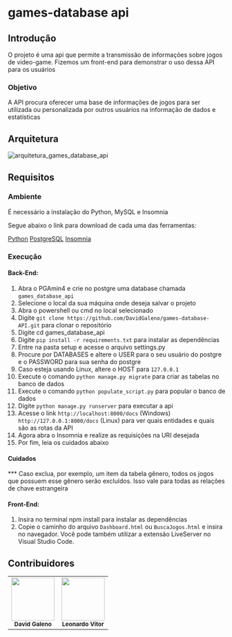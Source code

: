 # games-database api

## Introdução
O projeto é uma api que permite a transmissão de informações sobre jogos de video-game. Fizemos um front-end para demonstrar o uso dessa API para os usuários

### Objetivo

A API procura oferecer uma base de informações de jogos para ser utilizada ou personalizada por outros usuários na informação de dados e estatísticas

## Arquitetura
![arquitetura_games_database_api ](https://github.com/DavidGaleno/games-database-API/assets/92187957/9b68925d-a967-46e1-b2aa-e7a3ff913d01)

## Requisitos

### Ambiente

É necessário a instalação do Python, MySQL e Insomnia <br />

Segue abaixo o link para download de cada uma das ferramentas:

[Python](https://www.python.org/downloads/)
[PostgreSQL](https://www.postgresql.org/download/)
[Insomnia](https://insomnia.rest/download)

### Execução

#### Back-End:
1. Abra o PGAmin4 e crie no postgre uma database chamada ```games_database_api```
2. Selecione o local da sua máquina onde deseja salvar o projeto
3. Abra o powershell ou cmd no local selecionado
4. Digite  ```git clone https://github.com/DavidGaleno/games-database-API.git``` para clonar o repositório
5. Digite cd games_database_api
6. Digite ```pip install -r requirements.txt``` para instalar as dependências
7. Entre na pasta setup e acesse o arquivo settings.py
8. Procure por DATABASES e altere o USER para o seu usuário do postgre e o PASSWORD para sua senha do postgre
9. Caso esteja usando Linux, altere o HOST para  ``` 127.0.0.1 ```
10. Execute o comando ``` python manage.py migrate ``` para criar as tabelas no banco de dados 
11. Execute o comando ``` python populate_script.py ``` para popular o banco de dados 
12. Digite ```python manage.py runserver``` para executar a api
13. Acesse o link ```http://localhost:8000/docs``` (Windows) ```http://127.0.0.1:8000/docs``` (Linux) para ver quais entidades e quais são as rotas da API
14. Agora abra o Insomnia e realize as requisições na URI desejada
15. Por fim, leia os cuidados abaixo
#### Cuidados

*** Caso exclua, por exemplo, um item da tabela gênero, todos os jogos que possuem esse gênero serão excluídos. Isso vale para todas as relações de chave estrangeira <br>

#### Front-End:
1. Insira no terminal npm install  para instalar as dependências
2. Copie o caminho do arquivo ```Dashboard.html``` ou ```BuscaJogos.html``` e insira no navegador. Você pode também utilizar a extensão LiveServer no Visual Studio Code.

## Contribuidores
<table>
  <tr>
    <td align="center"><img src="https://avatars.githubusercontent.com/u/92187957?v=4" width="100px;" alt=""/><br /><sub><b>David Galeno</b></sub></td>
    <td align="center"><img src="https://avatars.githubusercontent.com/u/128062428?s=48&v=4" width="100px;" alt=""/><br /><sub><b>Leonardo Vitor</b></sub></td>
  </tr>
</table>
